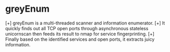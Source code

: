 # greyEnum
[+] greyEnum is a multi-threaded scanner and information enumerator. 
[+] It quickly finds out all TCP open ports through asynchronous stateless unicornscan then feeds its result to nmap for service fingerprinting.
[+] Finally based on the identified services and open ports, it extracts juicy information.